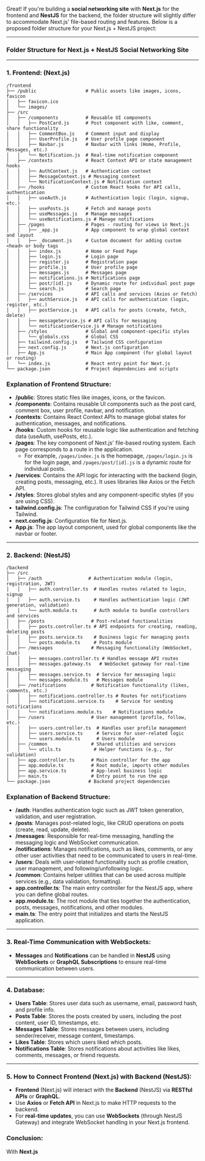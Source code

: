 Great! If you're building a **social networking site** with **Next.js** for the frontend and **NestJS** for the backend, the folder structure will slightly differ to accommodate Next.js' file-based routing and features. Below is a proposed folder structure for your Next.js + NestJS project:

---

### **Folder Structure for Next.js + NestJS Social Networking Site**

---

### **1. Frontend: (Next.js)**

```
/frontend
├── /public                  # Public assets like images, icons, favicon
│   ├── favicon.ico
│   └── images/
├── /src
│   ├── /components          # Reusable UI components
│   │   ├── PostCard.js      # Post component with like, comment, share functionality
│   │   ├── CommentBox.js    # Comment input and display
│   │   ├── UserProfile.js   # User profile page component
│   │   ├── Navbar.js        # Navbar with links (Home, Profile, Messages, etc.)
│   │   └── Notification.js  # Real-time notification component
│   ├── /contexts            # React Context API or state management hooks
│   │   ├── AuthContext.js   # Authentication context
│   │   ├── MessageContext.js # Messaging context
│   │   └── NotificationContext.js # Notification context
│   ├── /hooks               # Custom React hooks for API calls, authentication
│   │   ├── useAuth.js       # Authentication logic (login, signup, etc.)
│   │   ├── usePosts.js      # Fetch and manage posts
│   │   ├── useMessages.js   # Manage messages
│   │   └── useNotifications.js # Manage notifications
│   ├── /pages               # Pages - routing for views in Next.js
│   │   ├── _app.js          # App component to wrap global context and layout
│   │   ├── _document.js     # Custom document for adding custom <head> or body tags
│   │   ├── index.js         # Home or Feed Page
│   │   ├── login.js         # Login page
│   │   ├── register.js      # Registration page
│   │   ├── profile.js       # User profile page
│   │   ├── messages.js      # Messages page
│   │   ├── notifications.js # Notifications page
│   │   ├── post/[id].js     # Dynamic route for individual post page
│   │   └── search.js        # Search page
│   ├── /services            # API calls and services (Axios or Fetch)
│   │   ├── authService.js   # API calls for authentication (login, register, etc.)
│   │   ├── postService.js   # API calls for posts (create, fetch, delete)
│   │   ├── messageService.js # API calls for messaging
│   │   └── notificationService.js # Manage notifications
│   ├── /styles              # Global and component-specific styles
│   │   └── globals.css      # Global CSS
│   ├── tailwind.config.js   # Tailwind CSS configuration
│   ├── next.config.js       # Next.js configuration
│   ├── App.js               # Main App component (for global layout or routing)
│   └── index.js             # React entry point for Next.js
└── package.json             # Project dependencies and scripts
```

### **Explanation of Frontend Structure:**

- **/public**: Stores static files like images, icons, or the favicon.
- **/components**: Contains reusable UI components such as the post card, comment box, user profile, navbar, and notification.
- **/contexts**: Contains React Context APIs to manage global states for authentication, messages, and notifications.
- **/hooks**: Custom hooks for reusable logic like authentication and fetching data (useAuth, usePosts, etc.).
- **/pages**: The key component of Next.js' file-based routing system. Each page corresponds to a route in the application.
  - For example, `/pages/index.js` is the homepage, `/pages/login.js` is for the login page, and `/pages/post/[id].js` is a dynamic route for individual posts.
- **/services**: Contains the API logic for interacting with the backend (login, creating posts, messaging, etc.). It uses libraries like Axios or the Fetch API.
- **/styles**: Stores global styles and any component-specific styles (if you are using CSS).
- **tailwind.config.js**: The configuration for Tailwind CSS if you're using Tailwind.
- **next.config.js**: Configuration file for Next.js.
- **App.js**: The app layout component, used for global components like the navbar or footer.
  
---

### **2. Backend: (NestJS)**

```
/backend
├── /src
│   ├── /auth                 # Authentication module (login, registration, JWT)
│   │   ├── auth.controller.ts  # Handles routes related to login, signup
│   │   ├── auth.service.ts     # Handles authentication logic (JWT generation, validation)
│   │   └── auth.module.ts      # Auth module to bundle controllers and services
│   ├── /posts                 # Post-related functionalities
│   │   ├── posts.controller.ts # API endpoints for creating, reading, deleting posts
│   │   ├── posts.service.ts    # Business logic for managing posts
│   │   └── posts.module.ts     # Posts module
│   ├── /messages              # Messaging functionality (WebSocket, Chat)
│   │   ├── messages.controller.ts # Handles message API routes
│   │   ├── messages.gateway.ts   # WebSocket gateway for real-time messaging
│   │   ├── messages.service.ts  # Service for messaging logic
│   │   └── messages.module.ts   # Messages module
│   ├── /notifications         # Notification functionality (likes, comments, etc.)
│   │   ├── notifications.controller.ts # Routes for notifications
│   │   ├── notifications.service.ts    # Service for sending notifications
│   │   └── notifications.module.ts    # Notifications module
│   ├── /users                 # User management (profile, follow, etc.)
│   │   ├── users.controller.ts  # Handles user profile management
│   │   ├── users.service.ts     # Service for user-related logic
│   │   └── users.module.ts      # Users module
│   ├── /common                # Shared utilities and services
│   │   └── utils.ts            # Helper functions (e.g., for validation)
│   ├── app.controller.ts      # Main controller for the app
│   ├── app.module.ts          # Root module, imports other modules
│   ├── app.service.ts         # App-level business logic
│   ├── main.ts                # Entry point to run the app
└── package.json              # Backend project dependencies
```

### **Explanation of Backend Structure:**

- **/auth**: Handles authentication logic such as JWT token generation, validation, and user registration.
- **/posts**: Manages post-related logic, like CRUD operations on posts (create, read, update, delete).
- **/messages**: Responsible for real-time messaging, handling the messaging logic and WebSocket communication.
- **/notifications**: Manages notifications, such as likes, comments, or any other user activities that need to be communicated to users in real-time.
- **/users**: Deals with user-related functionality such as profile creation, user management, and following/unfollowing logic.
- **/common**: Contains helper utilities that can be used across multiple services (e.g., data validation, formatting).
- **app.controller.ts**: The main entry controller for the NestJS app, where you can define global routes.
- **app.module.ts**: The root module that ties together the authentication, posts, messages, notifications, and other modules.
- **main.ts**: The entry point that initializes and starts the NestJS application.

---

### **3. Real-Time Communication with WebSockets**:

- **Messages** and **Notifications** can be handled in **NestJS** using **WebSockets** or **GraphQL Subscriptions** to ensure real-time communication between users.

---

### **4. Database**:

- **Users Table**: Stores user data such as username, email, password hash, and profile info.
- **Posts Table**: Stores the posts created by users, including the post content, user ID, timestamps, etc.
- **Messages Table**: Stores messages between users, including sender/receiver, message content, timestamps.
- **Likes Table**: Stores which users liked which posts.
- **Notifications Table**: Stores notifications about activities like likes, comments, messages, or friend requests.

---

### **5. How to Connect Frontend (Next.js) with Backend (NestJS)**:

- **Frontend** (Next.js) will interact with the **Backend** (NestJS) via **RESTful APIs** or **GraphQL**.
- Use **Axios** or **Fetch API** in Next.js to make HTTP requests to the backend.
- For **real-time updates**, you can use **WebSockets** (through NestJS Gateway) and integrate WebSocket handling in your Next.js frontend.
  
### **Conclusion:**

With **Next.js**